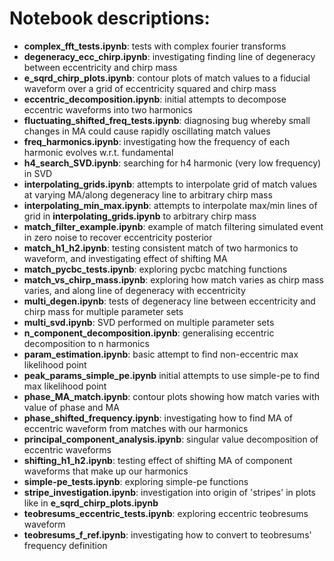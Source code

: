 # Notebook descriptions:
- **complex_fft_tests.ipynb**: tests with complex fourier transforms
- **degeneracy_ecc_chirp.ipynb**: investigating finding line of degeneracy between eccentricity and chirp mass
- **e_sqrd_chirp_plots.ipynb**: contour plots of match values to a fiducial waveform over a grid of eccentricity squared and chirp mass
- **eccentric_decomposition.ipynb**: initial attempts to decompose eccentric waveforms into two harmonics
- **fluctuating_shifted_freq_tests.ipynb**: diagnosing bug whereby small changes in MA could cause rapidly oscillating match values
- **freq_harmonics.ipynb**: investigating how the frequency of each harmonic evolves w.r.t. fundamental
- **h4_search_SVD.ipynb**: searching for h4 harmonic (very low frequency) in SVD
- **interpolating_grids.ipynb**: attempts to interpolate grid of match values at varying MA/along degeneracy line to arbitrary chirp mass
- **interpolating_min_max.ipynb**: attempts to interpolate max/min lines of grid in **interpolating_grids.ipynb** to arbitrary chirp mass
- **match_filter_example.ipynb**: example of match filtering simulated event in zero noise to recover eccentricity posterior
- **match_h1_h2.ipynb**: testing consistent match of two harmonics to waveform, and investigating effect of shifting MA
- **match_pycbc_tests.ipynb**: exploring pycbc matching functions
- **match_vs_chirp_mass.ipynb**: exploring how match varies as chirp mass varies, and along line of degeneracy with eccentricity
- **multi_degen.ipynb**: tests of degeneracy line between eccentricity and chirp mass for multiple parameter sets
- **multi_svd.ipynb**: SVD performed on multiple parameter sets
- **n_component_decomposition.ipynb**: generalising eccentric decomposition to n harmonics
- **param_estimation.ipynb**: basic attempt to find non-eccentric max likelihood point
- **peak_params_simple_pe.ipynb** initial attempts to use simple-pe to find max likelihood point
- **phase_MA_match.ipynb**: contour plots showing how match varies with value of phase and MA
- **phase_shifted_frequency.ipynb**: investigating how to find MA of eccentric waveform from matches with our harmonics
- **principal_component_analysis.ipynb**: singular value decomposition of eccentric waveforms
- **shifting_h1_h2.ipynb**: testing effect of shifting MA of component waveforms that make up our harmonics
- **simple-pe_tests.ipynb**: exploring simple-pe functions
- **stripe_investigation.ipynb**: investigation into origin of 'stripes' in plots like in **e_sqrd_chirp_plots.ipynb**
- **teobresums_eccentric_tests.ipynb**: exploring eccentric teobresums waveform
- **teobresums_f_ref.ipynb**: investigating how to convert to teobresums' frequency definition

